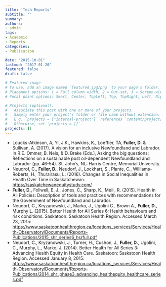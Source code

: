 ```yaml
---
title: 'Tech Reports'
subtitle: ''
summary: .
authors:
- admin
tags:
- Academic
- Reports
categories:
- Publication

date: "2015-10-01"
lastmod: "2017-01-20"
featured: false
draft: false

# Featured image
# To use, add an image named `featured.jpg/png` to your page's folder.
# Placement options: 1 = Full column width, 2 = Out-set, 3 = Screen-width
# Focal point options: Smart, Center, TopLeft, Top, TopRight, Left, Right, BottomLeft, Bottom, 

# Projects (optional).
#   Associate this post with one or more of your projects.
#   Simply enter your project's folder or file name without extension.
#   E.g. `projects = ["internal-project"]` references `content/project/deep-learning/index.md`.
#   Otherwise, set `projects = []`.
projects: []
---
```


* Loucks-Atkinson, A, Yi, J.K., Hawkins, K., Loeffler, TA, **Fuller, D.** & Sullivan, A. (2017). A vision for an inclusive Newfoundland and Labrador. In R.E. Ommer, B. Neis, & D. Brake (Eds.), Asking the big questions: Reflections on a sustainable post oil-dependent Newfoundland and Labrador (pp. 46-54). St. John’s, NL: Harris Centre, Memorial University.
* Neudrof, C., **Fuller, D.**, Neudorf, J., Lockhart, S., Plante, C., Williams-Roberts, H., Thurairasu, L. (2016). Changes in Social Inequalities in Health Over Time in Saskatchewan. https://saskatchewanequitystudy.com/
* **Fuller, D.**, Follwell, E. J., Jones, C., Sharp, K., Meili, R. (2015). Health in All Policies: Description of tools and practices with recommendations for the Government of Newfoundland and Labrador.
* Neudorf, C., Kryzanowski, J., Marko, J., Ugolini C., Brown A., **Fuller, D.**, Murphy L. (2015). Better Health for All Series 6: Health behaviours and risk conditions. Saskatoon: Saskatoon Health Region. Accessed March 23, 2015: https://www.saskatoonhealthregion.ca/locations_services/Services/Health-Observatory/Documents/Reports-Publications/2015_shr_series6_hsrfull.pdf
* Neudorf, C., Kryzanowski, J., Turner, H., Cushon, J., **Fuller, D.**, Ugolini, C., Murphy, L., Marko, J. (2014). Better Health for All Series 3: Advancing Health Equity in Health Care. Saskatoon: Saskatoon Health Region. Accessed January 8, 2015: https://www.saskatoonhealthregion.ca/locations_services/Services/Health-Observatory/Documents/Reports-Publications/2014_shr_phase3_advancing_healthequity_healthcare_series.pdf